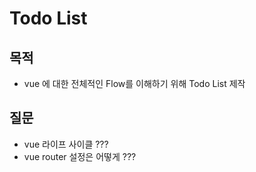 # Todo List

## 목적

- vue 에 대한 전체적인 Flow를 이해하기 위해 Todo List 제작

## 질문

- vue 라이프 사이클 ???
- vue router 설정은 어떻게 ???
